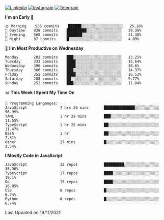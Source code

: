 [![Linkedin](https://img.shields.io/badge/-Archie-blue?style=flat-square&labelColor=gray&logo=Linkedin&logoColor=white&link=https://www.linkedin.com/in/archisdi)](https://www.linkedin.com/in/archisdi)
[![Instagram](https://img.shields.io/badge/-@archisdi-orange?style=flat-square&labelColor=gray&logo=Instagram&logoColor=white&link=https://www.instagram.com/archisdi)](https://www.instagram.com/archisdi)
[![Telegram](https://img.shields.io/badge/-aai-informational?style=flat-square&labelColor=gray&logo=telegram&logoColor=white&link=https://t.me/archisdi)](https://t.me/archisdi)

<!--START_SECTION:waka-->
**I'm an Early 🐤** 

```text
🌞 Morning    536 commits    ██████░░░░░░░░░░░░░░░░░░░   25.18% 
🌆 Daytime    838 commits    █████████░░░░░░░░░░░░░░░░   39.36% 
🌃 Evening    668 commits    ███████░░░░░░░░░░░░░░░░░░   31.38% 
🌙 Night      87 commits     █░░░░░░░░░░░░░░░░░░░░░░░░   4.09%

```
📅 **I'm Most Productive on Wednesday** 

```text
Monday       282 commits    ███░░░░░░░░░░░░░░░░░░░░░░   13.25% 
Tuesday      333 commits    ████░░░░░░░░░░░░░░░░░░░░░   15.64% 
Wednesday    396 commits    ████░░░░░░░░░░░░░░░░░░░░░   18.6% 
Thursday     306 commits    ███░░░░░░░░░░░░░░░░░░░░░░   14.37% 
Friday       352 commits    ████░░░░░░░░░░░░░░░░░░░░░   16.53% 
Saturday     208 commits    ██░░░░░░░░░░░░░░░░░░░░░░░   9.77% 
Sunday       252 commits    ███░░░░░░░░░░░░░░░░░░░░░░   11.84%

```


📊 **This Week I Spent My Time On** 

```text
💬 Programming Languages: 
JavaScript               7 hrs 20 mins       ██████████████░░░░░░░░░░░   56.99% 
YAML                     1 hr 29 mins        ███░░░░░░░░░░░░░░░░░░░░░░   11.55% 
TypeScript               1 hr 28 mins        ██░░░░░░░░░░░░░░░░░░░░░░░   11.47% 
Bash                     1 hr                ██░░░░░░░░░░░░░░░░░░░░░░░   7.81% 
Other                    27 mins             █░░░░░░░░░░░░░░░░░░░░░░░░   3.54%

```

**I Mostly Code in JavaScript** 

```text
JavaScript               32 repos            █████████░░░░░░░░░░░░░░░░   35.96% 
TypeScript               17 repos            ████░░░░░░░░░░░░░░░░░░░░░   19.1% 
Go                       15 repos            ████░░░░░░░░░░░░░░░░░░░░░   16.85% 
CSS                      6 repos             █░░░░░░░░░░░░░░░░░░░░░░░░   6.74% 
Python                   6 repos             █░░░░░░░░░░░░░░░░░░░░░░░░   6.74%

```



 Last Updated on 19/11/2021
<!--END_SECTION:waka-->